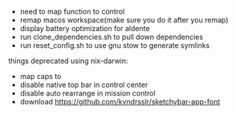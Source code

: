 - need to map function to control
- remap macos workspace(make sure you do it after you remap)
- display battery optimization for aldente
- run clone_dependencies.sh to pull down dependencies
- run reset_config.sh to use gnu stow to generate symlinks

things deprecated using nix-darwin:

- map caps to <ESC>
- disable native top bar in control center
- disable auto rearrange in mission control
- download https://github.com/kvndrsslr/sketchybar-app-font
